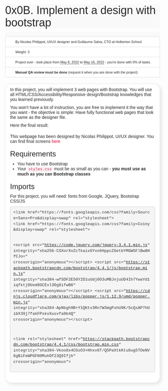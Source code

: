 <h1 class="gap" style="box-sizing: border-box; font-size: 36px; margin-top: 50px !important; margin-right: 0px; margin-bottom: 10px; margin-left: 0px; font-family: aktiv-grotesk, sans-serif; font-weight: 500; line-height: 1.1; color: rgb(41, 39, 40); font-style: normal; font-variant-ligatures: normal; font-variant-caps: normal; letter-spacing: normal; orphans: 2; text-align: start; text-indent: 0px; text-transform: none; white-space: normal; widows: 2; word-spacing: 0px; -webkit-text-stroke-width: 0px; background-color: rgb(249, 249, 249); text-decoration-thickness: initial; text-decoration-style: initial; text-decoration-color: initial;">0x0B. Implement a design with bootstrap</h1>
<div data-react-cache-id="tags/Tags-0" data-react-class="tags/Tags" data-react-props='{"tags":[]}' style="box-sizing: border-box; color: rgb(41, 39, 40); font-family: aktiv-grotesk, sans-serif; font-size: 14px; font-style: normal; font-variant-ligatures: normal; font-variant-caps: normal; font-weight: 400; letter-spacing: normal; orphans: 2; text-align: start; text-indent: 0px; text-transform: none; white-space: normal; widows: 2; word-spacing: 0px; -webkit-text-stroke-width: 0px; background-color: rgb(249, 249, 249); text-decoration-thickness: initial; text-decoration-style: initial; text-decoration-color: initial;"><br></div>
<ul class="list-group metadata" style="box-sizing: border-box; margin-top: 0px; margin-bottom: 20px; padding-left: 0px; font-size: 11px; color: rgb(41, 39, 40); font-family: aktiv-grotesk, sans-serif; font-style: normal; font-variant-ligatures: normal; font-variant-caps: normal; font-weight: 400; letter-spacing: normal; orphans: 2; text-align: start; text-indent: 0px; text-transform: none; white-space: normal; widows: 2; word-spacing: 0px; -webkit-text-stroke-width: 0px; background-color: rgb(249, 249, 249); text-decoration-thickness: initial; text-decoration-style: initial; text-decoration-color: initial;">
    <li class="list-group-item" style="box-sizing: border-box; position: relative; display: block; padding: 10px 15px; margin-bottom: -1px; background-color: rgb(255, 255, 255); border: 1px solid rgb(221, 221, 221); border-top-left-radius: 4px; border-top-right-radius: 4px;"><i aria-hidden="true" class="fa fa-user  fa-fw" style="box-sizing: border-box; display: inline-block; font-style: normal; font-variant: normal; font-weight: normal; font-stretch: normal; line-height: 1; font-family: FontAwesome; font-size: inherit; text-rendering: auto; -webkit-font-smoothing: antialiased; width: 1.28571em; text-align: center;"></i> By Nicolas Philippot, UI/UX designer and Guillaume Salva, CTO at Holberton School</li>
    <li class="list-group-item" style="box-sizing: border-box; position: relative; display: block; padding: 10px 15px; margin-bottom: -1px; background-color: rgb(255, 255, 255); border: 1px solid rgb(221, 221, 221);"><i aria-hidden="true" class="fa fa-cogs  fa-fw" style="box-sizing: border-box; display: inline-block; font-style: normal; font-variant: normal; font-weight: normal; font-stretch: normal; line-height: 1; font-family: FontAwesome; font-size: inherit; text-rendering: auto; -webkit-font-smoothing: antialiased; width: 1.28571em; text-align: center;"></i> Weight: 3</li>
    <li class="list-group-item" style="box-sizing: border-box; position: relative; display: block; padding: 10px 15px; margin-bottom: -1px; background-color: rgb(255, 255, 255); border: 1px solid rgb(221, 221, 221);"><i aria-hidden="true" class="fa fa-calendar  fa-fw" style="box-sizing: border-box; display: inline-block; font-style: normal; font-variant: normal; font-weight: normal; font-stretch: normal; line-height: 1; font-family: FontAwesome; font-size: inherit; text-rendering: auto; -webkit-font-smoothing: antialiased; width: 1.28571em; text-align: center;"></i> Project over - took place from&nbsp;<div class="d-inline-block" data-react-cache-id="common/DateTime-0" data-react-class="common/DateTime" data-react-props='{"showDate":true,"showTime":false,"value":"2022-05-08T00:00:00.000-05:00"}' style="box-sizing: border-box; display: inline-block;"><span data-container="body" data-html="false" data-original-title="2022-05-08 00:00 (GMT-05:00)" data-placement="auto top" data-toggle="tooltip" style="box-sizing: border-box;" title=""><span class="datetime" style="box-sizing: border-box; border-bottom: 0.5px dashed currentcolor; cursor: help;">May 8, 2022</span></span></div>&nbsp;to&nbsp;<div class="d-inline-block" data-react-cache-id="common/DateTime-0" data-react-class="common/DateTime" data-react-props='{"showDate":true,"showTime":false,"value":"2022-05-16T00:00:00.000-05:00"}' style="box-sizing: border-box; display: inline-block;"><span data-container="body" data-html="false" data-original-title="2022-05-16 00:00 (GMT-05:00)" data-placement="auto top" data-toggle="tooltip" style="box-sizing: border-box;" title=""><span class="datetime" style="box-sizing: border-box; border-bottom: 0.5px dashed currentcolor; cursor: help;">May 16, 2022</span></span></div>&nbsp;- you&apos;re done with&nbsp;<span style="box-sizing: border-box;">0</span>% of tasks.</li>
    <li class="list-group-item" style="box-sizing: border-box; position: relative; display: block; padding: 10px 15px; margin-bottom: 0px; background-color: rgb(255, 255, 255); border: 1px solid rgb(221, 221, 221); border-bottom-right-radius: 4px; border-bottom-left-radius: 4px;"><i aria-hidden="true" class="fa fa-check-square  fa-fw" style="box-sizing: border-box; display: inline-block; font-style: normal; font-variant: normal; font-weight: normal; font-stretch: normal; line-height: 1; font-family: FontAwesome; font-size: inherit; text-rendering: auto; -webkit-font-smoothing: antialiased; width: 1.28571em; text-align: center;"></i> <strong style="box-sizing: border-box; font-weight: bold;">Manual QA review must be done</strong> (request it when you are done with the project)</li>
</ul>
<div class="panel panel-default" style="box-sizing: border-box; margin-bottom: 20px; background-color: rgb(255, 255, 255); border: 1px solid rgba(41, 39, 40, 0.1); border-radius: 20px; box-shadow: rgba(41, 39, 40, 0.1) 5px 5px 10px 1px; overflow: hidden; color: rgb(41, 39, 40); font-family: aktiv-grotesk, sans-serif; font-size: 14px; font-style: normal; font-variant-ligatures: normal; font-variant-caps: normal; font-weight: 400; letter-spacing: normal; orphans: 2; text-align: start; text-indent: 0px; text-transform: none; white-space: normal; widows: 2; word-spacing: 0px; -webkit-text-stroke-width: 0px; text-decoration-thickness: initial; text-decoration-style: initial; text-decoration-color: initial;">
    <div class="panel-body" style="box-sizing: border-box; padding: 10px 15px;">
        <p style="box-sizing: border-box; margin: 0px 0px 10px;">In this project, you will implement 3 web pages with Bootstrap. You will use all HTML/CSS/Accessibility/Responsive design/Bootstrap knowledges that you learned previously.</p>
        <p style="box-sizing: border-box; margin: 0px 0px 10px;">You won&rsquo;t have a lot of instruction, you are free to implement it the way that you want - the objective is simple: Have fully functional web pages that look the same as the designer file.</p>
        <p style="box-sizing: border-box; margin: 0px 0px 10px;">Here the final result:</p>
        <p style="box-sizing: border-box; margin: 0px 0px 10px;"><img src="https://holbertonintranet.s3.amazonaws.com/uploads/medias/2020/3/3c71cc99d2fc1c12a3d3.jpg?X-Amz-Algorithm=AWS4-HMAC-SHA256&X-Amz-Credential=AKIARDDGGGOU5BHMTQX4%2F20220523%2Fus-east-1%2Fs3%2Faws4_request&X-Amz-Date=20220523T211729Z&X-Amz-Expires=86400&X-Amz-SignedHeaders=host&X-Amz-Signature=25f539e67396c914618c87a18f8da7967a5adc68ec43b2b649a41fd697097c61" alt="" style="box-sizing: border-box; border: 0px; height: auto; max-width: 100%;"></p>
        <p style="box-sizing: border-box; margin: 0px 0px 10px;">This webpage has been designed by Nicolas Philippot, UI/UX designer. You can find final screens&nbsp;<a href="https://intranet-projects-files.s3.amazonaws.com/holbertonschool-webstack/623/Archive.zip" style="box-sizing: border-box; background-color: transparent; color: rgb(224, 0, 60); text-decoration: none;" target="_blank" title="here">here</a></p>
        <h3 style="box-sizing: border-box; font-family: inherit; font-weight: 500; line-height: 1.1; color: inherit; margin-top: 20px; margin-bottom: 10px; font-size: 24px;">Requirements</h3>
        <ul style="box-sizing: border-box; margin-top: 0px; margin-bottom: 10px;">
            <li style="box-sizing: border-box;">You have to use Bootstrap</li>
            <li style="box-sizing: border-box;">Your&nbsp;<code style='box-sizing: border-box; font-family: Menlo, Monaco, Consolas, "Courier New", monospace; font-size: 12.6px; padding: 2px 4px; color: rgb(199, 37, 78); background-color: rgb(249, 242, 244); border-radius: 4px;'>styles.css</code> must be as small as you can -&nbsp;<strong style="box-sizing: border-box; font-weight: bold;">you must use as much as you can Bootstrap classes</strong></li>
        </ul>
        <h3 style="box-sizing: border-box; font-family: inherit; font-weight: 500; line-height: 1.1; color: inherit; margin-top: 20px; margin-bottom: 10px; font-size: 24px;">Imports</h3>
        <p style="box-sizing: border-box; margin: 0px 0px 10px;">For this project, you will need: fonts from Google, JQuery, Bootstrap CSS/JS</p>
        <pre style='box-sizing: border-box; overflow: auto; font-family: Menlo, Monaco, Consolas, "Courier New", monospace; font-size: 13px; display: block; padding: 9.5px; margin: 0px 0px 10px; line-height: 1.42857; color: rgb(51, 51, 51); word-break: break-all; overflow-wrap: break-word; background-color: rgb(245, 245, 245); border: 1px solid rgb(204, 204, 204); border-radius: 4px;'><code style='box-sizing: border-box; font-family: Menlo, Monaco, Consolas, "Courier New", monospace; font-size: inherit; padding: 0px; color: inherit; background-color: transparent; border-radius: 0px; white-space: pre-wrap;'>&lt;link href=&quot;https://fonts.googleapis.com/css?family=Source+Sans+Pro&amp;display=swap&quot; rel=&quot;stylesheet&quot;&gt;
&lt;link href=&quot;https://fonts.googleapis.com/css?family=Coiny&amp;display=swap&quot; rel=&quot;stylesheet&quot;&gt;

&lt;script src=&quot;https://code.jquery.com/jquery-3.4.1.min.js&quot; integrity=&quot;sha256-CSXorXvZcTkaix6Yvo6HppcZGetbYMGWSFlBw8HfCJo=&quot; crossorigin=&quot;anonymous&quot;&gt;&lt;/script&gt;
&lt;script src=&quot;https://stackpath.bootstrapcdn.com/bootstrap/4.4.1/js/bootstrap.min.js&quot; integrity=&quot;sha384-wfSDF2E50Y2D1uUdj0O3uMBJnjuUD4Ih7YwaYd1iqfktj0Uod8GCExl3Og8ifwB6&quot; crossorigin=&quot;anonymous&quot;&gt;&lt;/script&gt;
&lt;script src=&quot;https://cdnjs.cloudflare.com/ajax/libs/popper.js/1.12.9/umd/popper.min.js&quot; integrity=&quot;sha384-ApNbgh9B+Y1QKtv3Rn7W3mgPxhU9K/ScQsAP7hUibX39j7fakFPskvXusvfa0b4Q&quot; crossorigin=&quot;anonymous&quot;&gt;&lt;/script&gt;

&lt;link rel=&quot;stylesheet&quot; href=&quot;https://stackpath.bootstrapcdn.com/bootstrap/4.4.1/css/bootstrap.min.css&quot; integrity=&quot;sha384-Vkoo8x4CGsO3+Hhxv8T/Q5PaXtkKtu6ug5TOeNV6gBiFeWPGFN9MuhOf23Q9Ifjh&quot; crossorigin=&quot;anonymous&quot;&gt;</code></pre>
    </div>
</div>